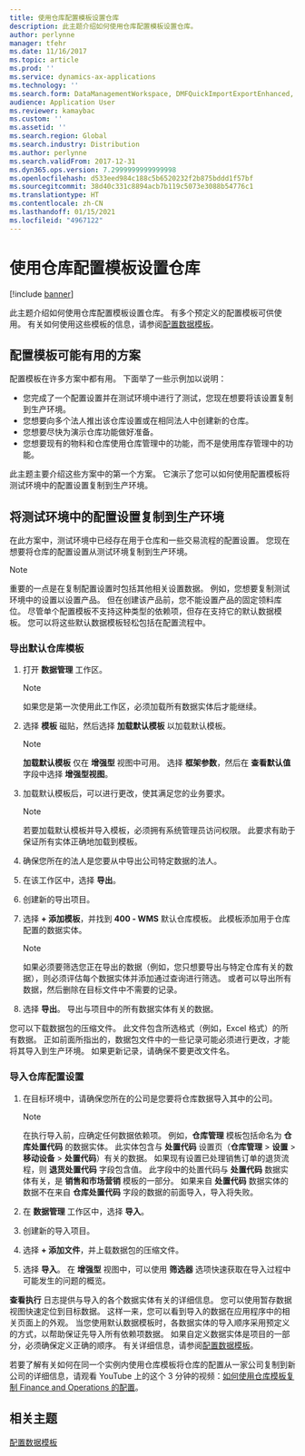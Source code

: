 ```yaml
---
title: 使用仓库配置模板设置仓库
description: 此主题介绍如何使用仓库配置模板设置仓库。
author: perlynne
manager: tfehr
ms.date: 11/16/2017
ms.topic: article
ms.prod: ''
ms.service: dynamics-ax-applications
ms.technology: ''
ms.search.form: DataManagementWorkspace, DMFQuickImportExportEnhanced, DMFDefinitionGroupTemplate, DMFEntityTemplateDefinitionLoadDialog
audience: Application User
ms.reviewer: kamaybac
ms.custom: ''
ms.assetid: ''
ms.search.region: Global
ms.search.industry: Distribution
ms.author: perlynne
ms.search.validFrom: 2017-12-31
ms.dyn365.ops.version: 7.2999999999999998
ms.openlocfilehash: d533eed984c188c5b6520232f2b875bddd1f57bf
ms.sourcegitcommit: 38d40c331c8894acb7b119c5073e3088b54776c1
ms.translationtype: HT
ms.contentlocale: zh-CN
ms.lasthandoff: 01/15/2021
ms.locfileid: "4967122"
---
```

# <a name="set-up-a-warehouse-by-using-a-warehouse-configuration-template"></a>使用仓库配置模板设置仓库

[!include [banner](../includes/banner.md)]

此主题介绍如何使用仓库配置模板设置仓库。 有多个预定义的配置模板可供使用。 有关如何使用这些模板的信息，请参阅[配置数据模板](../../dev-itpro/data-entities/configuration-data-templates.md)。

## <a name="scenarios-where-configuration-templates-can-be-helpful"></a>配置模板可能有用的方案

配置模板在许多方案中都有用。 下面举了一些示例加以说明：

- 您完成了一个配置设置并在测试环境中进行了测试，您现在想要将该设置复制到生产环境。
- 您想要向多个法人推出该仓库设置或在相同法人中创建新的仓库。
- 您想要尽快为演示仓库功能做好准备。
- 您想要现有的物料和仓库使用仓库管理中的功能，而不是使用库存管理中的功能。

此主题主要介绍这些方案中的第一个方案。 它演示了您可以如何使用配置模板将测试环境中的配置设置复制到生产环境。

## <a name="copy-a-configuration-setup-from-a-test-environment-to-a-production-environment"></a>将测试环境中的配置设置复制到生产环境

在此方案中，测试环境中已经存在用于仓库和一些交易流程的配置设置。 您现在想要将仓库的配置设置从测试环境复制到生产环境。

> [!NOTE]
> 重要的一点是在复制配置设置时包括其他相关设置数据。 例如，您想要复制测试环境中的设置以设置产品。 但在创建该产品前，您不能设置产品的固定领料库位。 尽管单个配置模板不支持这种类型的依赖项，但存在支持它的默认数据模板。 您可以将这些默认数据模板轻松包括在配置流程中。

### <a name="export-a-default-warehouse-template"></a>导出默认仓库模板 

1. 打开 **数据管理** 工作区。

    > [!NOTE]
    > 如果您是第一次使用此工作区，必须加载所有数据实体后才能继续。

2. 选择 **模板** 磁贴，然后选择 **加载默认模板** 以加载默认模板。

    > [!NOTE]
    > **加载默认模板** 仅在 **增强型** 视图中可用。 选择 **框架参数**，然后在 **查看默认值** 字段中选择 **增强型视图**。

3. 加载默认模板后，可以进行更改，使其满足您的业务要求。

    > [!NOTE]
    > 若要加载默认模板并导入模板，必须拥有系统管理员访问权限。 此要求有助于保证所有实体正确地加载到模板。

4. 确保您所在的法人是您要从中导出公司特定数据的法人。
5. 在该工作区中，选择 **导出**。
6. 创建新的导出项目。
7. 选择 **+ 添加模板**，并找到 **400 - WMS** 默认仓库模板。 此模板添加用于仓库配置的数据实体。

    > [!NOTE]
    > 如果必须要筛选您正在导出的数据（例如，您只想要导出与特定仓库有关的数据），则必须评估每个数据实体并添加通过查询进行筛选。 或者可以导出所有数据，然后删除在目标文件中不需要的记录。

8. 选择 **导出**。 导出与项目中的所有数据实体有关的数据。

您可以下载数据包的压缩文件。 此文件包含所选格式（例如，Excel 格式）的所有数据。 正如前面所指出的，数据包文件中的一些记录可能必须进行更改，才能将其导入到生产环境。 如果更新记录，请确保不要更改文件名。

### <a name="import-a-warehouse-configuration-setup"></a>导入仓库配置设置

1. 在目标环境中，请确保您所在的公司是您要将仓库数据导入其中的公司。

    > [!NOTE]
    > 在执行导入前，应确定任何数据依赖项。 例如，**仓库管理** 模板包括命名为 **仓库处置代码** 的数据实体。 此实体包含与 **处置代码** 设置页（**仓库管理** > **设置** > **移动设备** > **处置代码**）有关的数据。 如果现有设置已处理销售订单的退货流程，则 **退货处置代码** 字段包含值。 此字段中的处置代码与 **处置代码** 数据实体有关，是 **销售和市场营销** 模板的一部分。 如果来自 **处置代码** 数据实体的数据不在来自 **仓库处置代码** 字段的数据的前面导入，导入将失败。

2. 在 **数据管理** 工作区中，选择 **导入**。
3. 创建新的导入项目。
4. 选择 **+ 添加文件**，并上载数据包的压缩文件。
5. 选择 **导入**。 在 **增强型** 视图中，可以使用 **筛选器** 选项快速获取在导入过程中可能发生的问题的概览。

**查看执行** 日志提供与导入的各个数据实体有关的详细信息。 您可以使用暂存数据视图快速定位到目标数据。 这样一来，您可以看到导入的数据在应用程序中的相关页面上的外观。 当您使用默认数据模板时，各数据实体的导入顺序采用预定义的方式，以帮助保证先导入所有依赖项数据。 如果自定义数据实体是项目的一部分，必须确保定义正确的顺序。 有关详细信息，请参阅[配置数据模板](../../dev-itpro/data-entities/configuration-data-templates.md)。

若要了解有关如何在同一个实例内使用仓库模板将仓库的配置从一家公司复制到新公司的详细信息，请观看 YouTube 上的这个 3 分钟的视频：[如何使用仓库模板复制 Finance and Operations 的配置](https://www.youtube.com/watch?v=K2WIfFlqJYs)。

## <a name="related-topic"></a>相关主题

[配置数据模板](../../dev-itpro/data-entities/configuration-data-templates.md)
